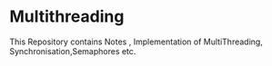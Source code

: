 # Multithreading
This Repository contains Notes , Implementation of MultiThreading, Synchronisation,Semaphores etc.
